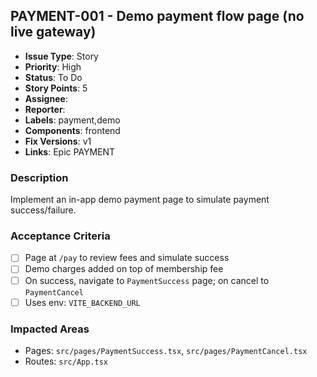 ## PAYMENT-001 - Demo payment flow page (no live gateway)

- **Issue Type**: Story
- **Priority**: High
- **Status**: To Do
- **Story Points**: 5
- **Assignee**: 
- **Reporter**: 
- **Labels**: payment,demo
- **Components**: frontend
- **Fix Versions**: v1
- **Links**: Epic PAYMENT

### Description
Implement an in-app demo payment page to simulate payment success/failure.

### Acceptance Criteria
- [ ] Page at `/pay` to review fees and simulate success
- [ ] Demo charges added on top of membership fee
- [ ] On success, navigate to `PaymentSuccess` page; on cancel to `PaymentCancel`
- [ ] Uses env: `VITE_BACKEND_URL`

### Impacted Areas
- Pages: `src/pages/PaymentSuccess.tsx`, `src/pages/PaymentCancel.tsx`
- Routes: `src/App.tsx`
